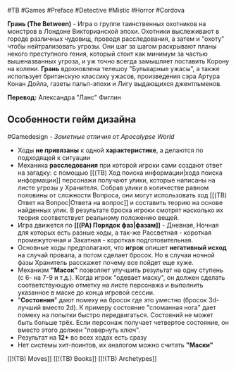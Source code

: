 #TB  #Games #Preface #Detective #Mistic #Horror #Cordova 

**Грань (The Between)**  - Игра о группе таинственных охотников на монстров в Лондоне Викторианской эпохи. Охотники выслеживают в городе различных чудовищ, проводя расследования, а затем и "охоту" чтобы нейтрализовать угрозы. Они шаг за шагом раскрывают планы некого преступного гения, который стоит как минимум за частью вышеназванных угроза, и уж точно всегда замышляет поставить Корону на колени. 
**Грань** вдохновлена телешоу "Бульварные ужасы", а также использует британскую классику ужасов, произведения сэра Артура Конан Дойла, газеты пальп-эпохи и Лигу выдающихся джентльменов.

**Перевод:** Александра "Ланс" Фиглин

## Особенности гейм дизайна
#Gamedesign *- Заметные отличия от Apocalypse World*

- Ходы **не привязаны** к одной **характеристике**, а делаются по подходящей к ситуации
- Механика **расследования** при которой игроки сами создают ответ на загадку: с помощью  [[(TB) Ход поиска информации|хода поиска информации]] персонажи получают улики, которые написаны на листе угрозы у Хранителя. Собрав улики в количестве равном половины от сложности Вопроса, они могут использовать ход [[(TB) Ответ на Вопрос|Ответа на вопрос]] и составить теорию на основе найденных улик. В результате броска игроки смотрят насколько их теория соответствует реальному положению вещей.
- Игра движется по **[[(PA) Порядок фаз|фазам]]** - Дневная, Ночная для которых есть разные ходы, а так-же Рассветная - короткая промежуточная и Закатная - короткая подготовительная.
- Основные ходы предполагают, что **игрок** опишет **негативный исход** на случай провала, а потом сделает бросок. Но в случаи ночной фазы Хранитель расскажет почему все пойдет еще хуже.
- Механизм **"Масок"** позволяет улучшить результат на одну ступень (с 6- на 7-9 и т.д.). Когда игрок "одевает маску", он должен сделать соответствующую отметку на листе персонажа и выполнить указанное в маске до конца игровой сессии. 
- "**Состояния**" дают помеху на бросок где это уместно (бросок 3d-лучший вместо 2d). К примеру состояние "сломанная нога" дает помеху на попытки быстро передвигаться. Состояний не может быть больше трёх. Если персонаж получает четвертое состояние, он вместо этого должен "повернуть ключ".
- Результат на **12+** во всех ходах есть сразу
- Нет системы хит-поинтов, их аналогом можно считать **"Маски"**


[[!(TB) Moves]]
[[!(TB) Books]]
[[!(TB) Archetypes]]